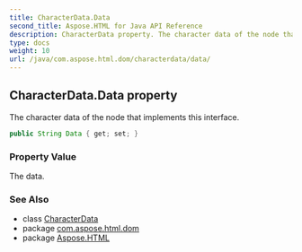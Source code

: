 ```yaml
---
title: CharacterData.Data
second_title: Aspose.HTML for Java API Reference
description: CharacterData property. The character data of the node that implements this interface
type: docs
weight: 10
url: /java/com.aspose.html.dom/characterdata/data/
---
```

## CharacterData.Data property

The character data of the node that implements this interface.

```java
public String Data { get; set; }
```

### Property Value

The data.

### See Also

* class [CharacterData](../)
* package [com.aspose.html.dom](../../../com.aspose.html.dom/)
* package [Aspose.HTML](../../../)
